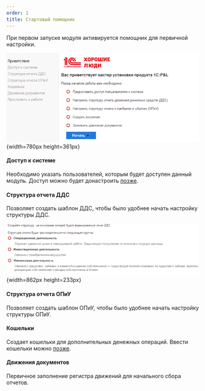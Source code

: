 ```yaml
---
order: 1
title: Стартовый помощник
---
```


При первом запуске модуля активируется помощник для первичной настройки.

![](./startovyy-pomoshnik.png){width=780px height=361px}



#### Доступ к системе

Необходимо указать пользователей, которым будет доступен данный модуль. Доступ можно будет донастроить [позже](./../p-l/nastroyki/administrirovanie#роли-доступа-к-системе-p&l).

#### Структура отчета ДДС

Позволяет создать шаблон ДДС, чтобы было удобнее начать настройку структуры ДДС.

![](./startovyy-pomoshnik-2.png){width=862px height=233px}



#### Структура отчета ОПиУ

Позволяет создать шаблон ОПиУ, чтобы было удобнее начать настройку структуры ОПиУ.

#### Кошельки

Создает кошельки для дополнительных денежных операций. Ввести кошельки можно [позже](./../p-l/dengi/koshelek).

#### Движения документов

Первичное заполнение регистра движений для начального сбора отчетов.
